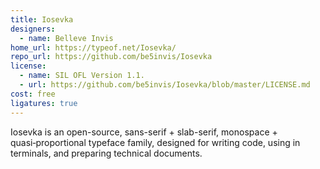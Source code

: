 ```yaml
---
title: Iosevka
designers:
  - name: Belleve Invis
home_url: https://typeof.net/Iosevka/
repo_url: https://github.com/be5invis/Iosevka
license:
  - name: SIL OFL Version 1.1.
  - url: https://github.com/be5invis/Iosevka/blob/master/LICENSE.md
cost: free
ligatures: true
---
```


Iosevka is an open-source, sans-serif + slab-serif, monospace + quasi‑proportional typeface family, designed for writing code, using in terminals, and preparing technical documents.
